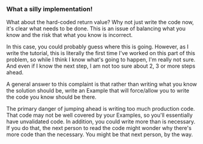 
### What a silly implementation!
What about the hard-coded return value? Why not just write the code now, it's clear what needs to be done. This is an issue of balancing what you know and the risk that what you know is incorrect.

In this case, you could probably guess where this is going. However, as I write the tutorial, this is literally the first time I've worked on this part of this problem, so while I think I know what's going to happen, I'm really not sure. And even if I know the next step, I am not too sure about 2, 3 or more steps ahead.

A general answer to this complaint is that rather than writing what you know the solution should be, write an Example that will force/allow you to write the code you know should be there.

The primary danger of jumping ahead is writing too much production code. That code may not be well covered by your Examples, so you'll essentially have unvalidated code. In addition, you could write more than is necessary. If you do that, the next person to read the code might wonder why there's more code than the necessary. You might be that next person, by the way.
 

